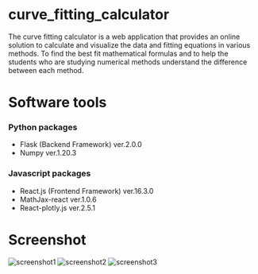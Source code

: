 # curve_fitting_calculator
The curve fitting calculator is a web application that provides an online solution to calculate and visualize the data and fitting equations in various methods. To find the best fit mathematical formulas and to help the students who are studying numerical methods understand the difference between each method.

# Software tools
### Python packages
* Flask (Backend Framework) ver.2.0.0
* Numpy ver.1.20.3
### Javascript packages
* React.js (Frontend Framework) ver.16.3.0
* MathJax-react ver.1.0.6
* React-plotly.js ver.2.5.1

# Screenshot
![screenshot1](https://drive.google.com/file/d/1EPlYowl6c5D8DgEEa4Ci63TLRtkskcta/view?usp=sharing)
![screenshot2](https://drive.google.com/file/d/1QLtXbl5ljp99DXFDXxpfiY43sPNy2Gps/view?usp=sharing)
![screenshot3](https://drive.google.com/file/d/1CDo9-LC9bh7PGlcVy2qGczxyOEUAjq3a/view?usp=sharing)
